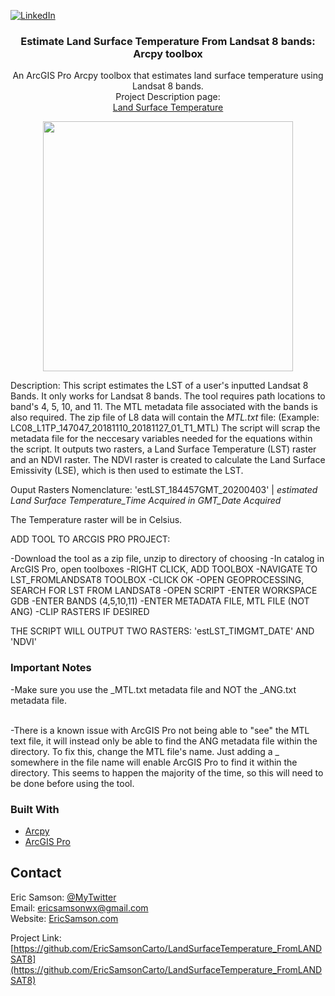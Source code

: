 [![LinkedIn][linkedin-shield]][linkedin-url]

<p align="center">
  <h3 align="center">Estimate Land Surface Temperature From Landsat 8 bands: Arcpy toolbox</h3>

  <p align="center">
    An ArcGIS Pro Arcpy toolbox that estimates land surface temperature using Landsat 8 bands.<br>
    Project Description page:<br>
  <a href='#'>Land Surface Temperature</a>
  </p>
</p>

<!-- ABOUT THE PROJECT -->
<div align="center">
  
<img src="https://s3-us-west-2.amazonaws.com/s.cdpn.io/3352342/tool.JPG" width="400px">
  
</div>

  Description: This script estimates the LST of a user's inputted 
  Landsat 8 Bands. It only works for Landsat 8 bands. The tool requires 
  path locations to band's 4, 5, 10, and 11. The MTL metadata file associated 
  with the bands is also required. The zip file of L8 data will contain 
  the *MTL.txt* file:
  (Example: LC08_L1TP_147047_20181110_20181127_01_T1_MTL)
  The script will scrap the metadata file for the neccesary variables needed 
  for the equations within the script. It outputs two rasters, a Land Surface
  Temperature (LST) raster and an NDVI raster. The NDVI raster is created 
  to calculate the Land Surface Emissivity (LSE), which is then used to 
  estimate the LST.
  
  Ouput Rasters Nomenclature: 'estLST_184457GMT_20200403' 
                                         |
      *estimated Land Surface Temperature_Time Acquired in GMT_Date Acquired*

  The Temperature raster will be in Celsius.
  </div>

ADD TOOL TO ARCGIS PRO PROJECT:

-Download the tool as a zip file, unzip to directory of choosing
-In catalog in ArcGIS Pro, open toolboxes
-RIGHT CLICK, ADD TOOLBOX
-NAVIGATE TO LST_FROMLANDSAT8 TOOLBOX
-CLICK OK
-OPEN GEOPROCESSING, SEARCH FOR LST FROM LANDSAT8
-OPEN SCRIPT
-ENTER WORKSPACE GDB
-ENTER BANDS (4,5,10,11)
-ENTER METADATA FILE, MTL FILE (NOT ANG)
-CLIP RASTERS IF DESIRED

  THE SCRIPT WILL OUTPUT TWO RASTERS: 'estLST_TIMGMT_DATE' AND 'NDVI'

### Important Notes
-Make sure you use the _MTL.txt metadata file and NOT the _ANG.txt metadata file.

<br>-There is a known issue with ArcGIS Pro not being able to "see" the MTL text file, it will instead only be able to find the ANG metadata file within the directory. To fix this, change the MTL file's name. Just adding a _ somewhere in the file name will enable ArcGIS Pro to find it within the directory. This seems to happen the majority of the time, so this will need to be done before using the tool.

### Built With
* [Arcpy](https://desktop.arcgis.com/en/arcmap/10.3/analyze/arcpy/a-quick-tour-of-arcpy.htm)
* [ArcGIS Pro](https://pro.arcgis.com/en/pro-app/get-started/get-started.htm)

<!-- CONTACT -->
## Contact
Eric Samson: [@MyTwitter](https://twitter.com/EricSamsonGIS) <br>
Email: ericsamsonwx@gmail.com <br>
Website: [EricSamson.com](https://ericsamson.com) <br>

Project Link: [https://github.com/EricSamsonCarto/LandSurfaceTemperature_FromLANDSAT8](https://github.com/EricSamsonCarto/LandSurfaceTemperature_FromLANDSAT8)

[linkedin-shield]: https://img.shields.io/badge/-LinkedIn-black.svg?style=flat-square&logo=linkedin&colorB=555
[linkedin-url]: https://linkedin.com/in/iamericsamson
